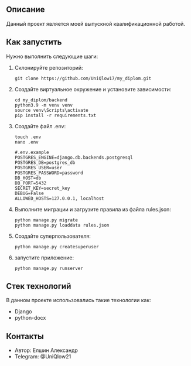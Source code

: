 ## Описание
Данный проект является моей выпускной квалификационной работой.

## Как запустить
Нужно выполнить следующие шаги:

1. Склонируйте репозиторий:
   ```
   git clone https://github.com/UniQlow17/my_diplom.git
   ```

2. Создайте виртуальное окружение и установите зависимости:
   ```
   cd my_diplom/backend
   python3.9 -m venv venv
   source venv\Scripts\activate
   pip install -r requirements.txt
   ```

3. Создайте файл .env:
   ```
   touch .env
   nano .env
   ```
   ```
   #.env.example
   POSTGRES_ENGINE=django.db.backends.postgresql
   POSTGRES_DB=postgres_db
   POSTGRES_USER=user
   POSTGRES_PASSWORD=password
   DB_HOST=db
   DB_PORT=5432
   SECRET_KEY=secret_key
   DEBUG=False
   ALLOWED_HOSTS=127.0.0.1, localhost
   ```

4. Выполните миграции и загрузите правила из файла rules.json:
   ```
   python manage.py migrate
   python manage.py loaddata rules.json
   ```

5. Создайте суперпользователя:
   ```
   python manage.py createsuperuser
   ```

6. запустите приложение:
   ```
   python manage.py runserver
   ```

## Стек технологий
В данном проекте использовались такие технологии как:

* Django
* python-docx

## Контакты
* Автор: Елшин Александр
* Telegram: @UniQlow21